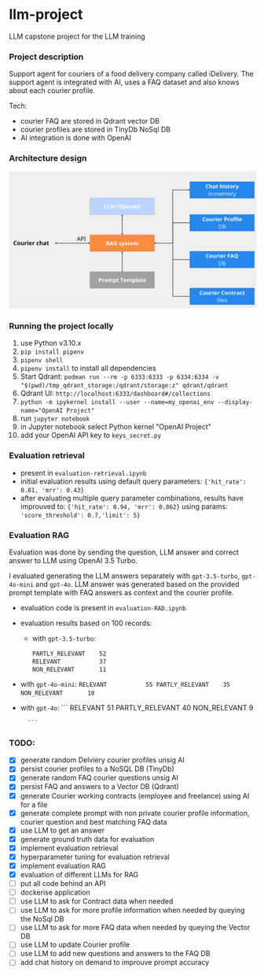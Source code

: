 # llm-project
LLM capstone project for the LLM training

### Project description
Support agent for couriers of a food delivery company called iDelivery. The support agent is integrated with AI, uses a FAQ dataset and also knows about each courier profile.

Tech:
- courier FAQ are stored in Qdrant vector DB
- courier profiles are stored in TinyDb NoSql DB
- AI integration is done with OpenAI

### Architecture design
![Architecture design](architecture_design.png)



### Running the project locally

1. use Python v3.10.x
1. `pip install pipenv`
1. `pipenv shell`
2. `pipenv install` to install all dependencies
3. Start Qdrant: `podman run --rm -p 6333:6333 -p 6334:6334 -v "$(pwd)/tmp_qdrant_storage:/qdrant/storage:z" qdrant/qdrant`
4. Qdrant UI: `http://localhost:6333/dashboard#/collections`
5. `python -m ipykernel install --user --name=my_openai_env --display-name="OpenAI Project"`
6. run `jupyter notebook`
7. in Jupyter notebook select Python kernel "OpenAI Project"
5. add your OpenAI API key to `keys_secret.py`

### Evaluation retrieval

- present in `evaluation-retrieval.ipynb`
- initial evaluation results using default query parameters: `{'hit_rate': 0.81, 'mrr': 0.43}`
- after evaluating multiple query parameter combinations, results have improuved to:
`{'hit_rate': 0.94, 'mrr': 0.862}` using params: `'score_threshold': 0.7,'limit': 5}`

### Evaluation RAG

Evaluation was done by sending the question, LLM answer and correct answer to LLM using OpenAI 3.5 Turbo.

I evaluated generating the LLM answers separately with `gpt-3.5-turbo`, `gpt-4o-mini` and `gpt-4o`.
LLM answer was generated based on the provided prompt template with FAQ answers as context and the courier profile.

- evaluation code is present in `evaluation-RAD.ipynb`
- evaluation results based on 100 records: 
    - with `gpt-3.5-turbo`:
        ```
        PARTLY_RELEVANT    52
        RELEVANT           37
        NON_RELEVANT       11
        ```
- with `gpt-4o-mini`:
        ```
        RELEVANT           55
        PARTLY_RELEVANT    35
        NON_RELEVANT       10
        ```
- with `gpt-4o`:
        ```
        RELEVANT           51
        PARTLY_RELEVANT    40
        NON_RELEVANT        9

        ```


### TODO:

- [x] generate random Delviery courier profiles unsig AI
- [x] persist courier profiles to a NoSQL DB (TinyDb)
- [x] generate random FAQ courier questions unsig AI
- [x] persist FAQ and answers to a Vector DB (Qdrant)
- [x] generate Courier working contracts (employee and freelance) using AI for a file
- [x] generate complete prompt with non private courier profile information, courier question and best matching FAQ data
- [x] use LLM to get an answer
- [x] generate ground truth data for evaluation
- [x] implement evaluation retrieval
- [x] hyperparameter tuning for evaluation retrieval
- [x] implement evaluation RAG
- [x] evaluation of different LLMs for RAG
- [ ] put all code behind an API
- [ ] dockerise application
- [ ] use LLM to ask for Contract data when needed
- [ ] use LLM to ask for more profile information when needed by queying the NoSql DB
- [ ] use LLM to ask for more FAQ data when needed by queying the Vector DB
- [ ] use LLM to update Courier profile 
- [ ] use LLM to add new questions and answers to the FAQ DB
- [ ] add chat history on demand to improuve prompt accuracy
